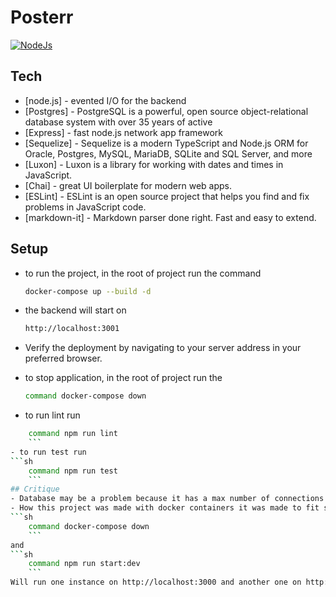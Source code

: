 # Posterr
[![NodeJs](https://upload.wikimedia.org/wikipedia/commons/thumb/d/d9/Node.js_logo.svg/220px-Node.js_logo.svg.png)](https://nodejs.org/en/)

## Tech
- [node.js] - evented I/O for the backend
- [Postgres] - PostgreSQL is a powerful, open source object-relational database system with over 35 years of active 
- [Express] - fast node.js network app framework 
- [Sequelize] - Sequelize is a modern TypeScript and Node.js ORM for Oracle, Postgres, MySQL, MariaDB, SQLite and SQL Server, and more
- [Luxon] - Luxon is a library for working with dates and times in JavaScript.  
- [Chai] - great UI boilerplate for modern web apps.
- [ESLint] - ESLint is an open source project that helps you find and fix problems in JavaScript code.
- [markdown-it] - Markdown parser done right. Fast and easy to extend.
## Setup
- to run the project, in the root of project run the command 
    ```sh
    docker-compose up --build -d
    ```
- the backend will start on 
    ```sh
    http://localhost:3001
    ```
- Verify the deployment by navigating to your server address in
    your preferred browser. 

- to stop application, in the root of project run the 
    ```sh
    command docker-compose down
    ```
- to run lint run
```sh
    command npm run lint
    ```
- to run test run
```sh
    command npm run test
    ```
## Critique
- Database may be a problem because it has a max number of connections.
- How this project was made with docker containers it was made to fit scaling. A simple way to verify it is running a docker-compose and a debug instance with commands:
```sh
    command docker-compose down
    ```
and
```sh
    command npm run start:dev
    ```
Will run one instance on http://localhost:3000 and another one on http://localhost:3001 connected on the same database.